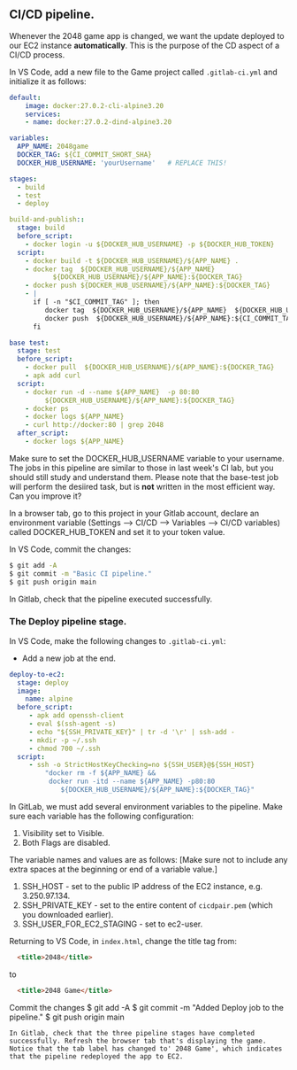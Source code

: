 ## CI/CD pipeline.

Whenever the 2048 game app is changed, we want the update deployed to our EC2 instance __automatically__. This is the purpose of the CD aspect of a CI/CD process.

In VS Code, add a new file to the Game project called `.gitlab-ci.yml` and initialize it as follows:
~~~yaml
default:
    image: docker:27.0.2-cli-alpine3.20
    services:
    - name: docker:27.0.2-dind-alpine3.20

variables:
  APP_NAME: 2048game
  DOCKER_TAG: ${CI_COMMIT_SHORT_SHA}
  DOCKER_HUB_USERNAME: 'yourUsername'   # REPLACE THIS!

stages:
  - build
  - test
  - deploy

build-and-publish::
  stage: build
  before_script:
    - docker login -u ${DOCKER_HUB_USERNAME} -p ${DOCKER_HUB_TOKEN}
  script:
    - docker build -t ${DOCKER_HUB_USERNAME}/${APP_NAME} .
    - docker tag  ${DOCKER_HUB_USERNAME}/${APP_NAME}              
           ${DOCKER_HUB_USERNAME}/${APP_NAME}:${DOCKER_TAG} 
    - docker push ${DOCKER_HUB_USERNAME}/${APP_NAME}:${DOCKER_TAG}
    - |
      if [ -n "$CI_COMMIT_TAG" ]; then
         docker tag  ${DOCKER_HUB_USERNAME}/${APP_NAME}  ${DOCKER_HUB_USERNAME}/${APP_NAME}:${CI_COMMIT_TAG} 
         docker push  ${DOCKER_HUB_USERNAME}/${APP_NAME}:${CI_COMMIT_TAG} 
      fi

base test:
  stage: test
  before_script:
    - docker pull  ${DOCKER_HUB_USERNAME}/${APP_NAME}:${DOCKER_TAG}  
    - apk add curl
  script: 
    - docker run -d --name ${APP_NAME}  -p 80:80 
         ${DOCKER_HUB_USERNAME}/${APP_NAME}:${DOCKER_TAG} 
    - docker ps
    - docker logs ${APP_NAME}
    - curl http://docker:80 | grep 2048
  after_script:
    - docker logs ${APP_NAME}

~~~
Make sure to set the DOCKER_HUB_USERNAME variable to your username. The jobs in this pipeline are similar to those in last week's CI lab, but you should still study and understand them. Please note that the base-test job will perform the desiired task, but is __not__ written in the most efficient way. Can you improve it?

In a browser tab, go to this project in your Gitlab account, declare an environment variable (Settings --> CI/CD --> Variables --> CI/CD variables) called DOCKER_HUB_TOKEN and set it to your token value.

In VS Code, commit the changes:
~~~bash
$ git add -A
$ git commit -m "Basic CI pipeline."
$ git push origin main
~~~
In Gitlab, check that the pipeline executed successfully.

### The Deploy pipeline stage.

In VS Code, make the following changes to `.gitlab-ci.yml`:

+ Add a new job at the end.
~~~yaml
deploy-to-ec2:
  stage: deploy
  image:
    name: alpine
  before_script:
     - apk add openssh-client
     - eval $(ssh-agent -s)
     - echo "${SSH_PRIVATE_KEY}" | tr -d '\r' | ssh-add -
     - mkdir -p ~/.ssh
     - chmod 700 ~/.ssh
  script:
     - ssh -o StrictHostKeyChecking=no ${SSH_USER}@${SSH_HOST}
         "docker rm -f ${APP_NAME} && 
          docker run -itd --name ${APP_NAME} -p80:80 
             ${DOCKER_HUB_USERNAME}/${APP_NAME}:${DOCKER_TAG}"
~~~

In GitLab, we must add several environment variables to the pipeline. Make sure each variable has the following configuration:

1. Visibility set to Visible.
1. Both Flags are disabled.

The variable names and values are as follows:
[Make sure not to include any extra spaces at the beginning or end of a variable value.]
1. SSH_HOST - set to the public IP address of the EC2 instance, e.g. 3.250.97.134.
1. SSH_PRIVATE_KEY - set to the entire content of `cicdpair.pem` (which you downloaded earlier). 
1. SSH_USER_FOR_EC2_STAGING - set to ec2-user.

Returning to VS Code, in `index.html`, change the title tag from:
~~~html
  <title>2048</title>
~~~
to 
~~~html
  <title>2048 Game</title>
~~~
Commit the changes
$ git add -A
$ git commit -m "Added Deploy job to the pipeline."
$ git push origin main
~~~
In Gitlab, check that the three pipeline stages have completed successfully. Refresh the browser tab that's displaying the game. Notice that the tab label has changed to' 2048 Game', which indicates that the pipeline redeployed the app to EC2. 

